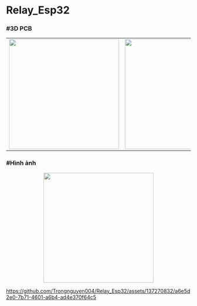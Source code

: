 # Relay_Esp32

### #3D PCB

<p align="center">
  <table>
    <tr>
      <td>
        <img src="https://github.com/Trongnguyen004/Relay_Esp32/assets/137270832/33a42717-0782-4d06-8676-1b81fb1c8fb1" width="300">
      </td>
      <td>
        <img src="https://github.com/Trongnguyen004/Relay_Esp32/assets/137270832/5ecbe27d-74f2-428a-be38-d007eb80da33"  width="300">
      </td>
    </tr>
  </table>
</p>


### #Hình ảnh
<p align="center">
  <img src="https://github.com/Trongnguyen004/Relay_Esp32/assets/137270832/e3320f68-992e-49d8-8747-12b7664e7ad3" width="300">
</p>

https://github.com/Trongnguyen004/Relay_Esp32/assets/137270832/a6e5d2e0-7b71-4601-a6b4-ad4e370f64c5









